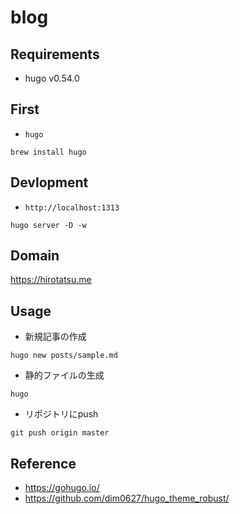 blog
============================

## Requirements
- hugo v0.54.0

## First
- `hugo`

```
brew install hugo
```


## Devlopment
- `http://localhost:1313`

```
hugo server -D -w
```


## Domain
https://hirotatsu.me


## Usage
- 新規記事の作成

```
hugo new posts/sample.md
```
- 静的ファイルの生成

```
hugo
```

- リポジトリにpush

```
git push origin master
```

## Reference
- https://gohugo.io/
- https://github.com/dim0627/hugo_theme_robust/
